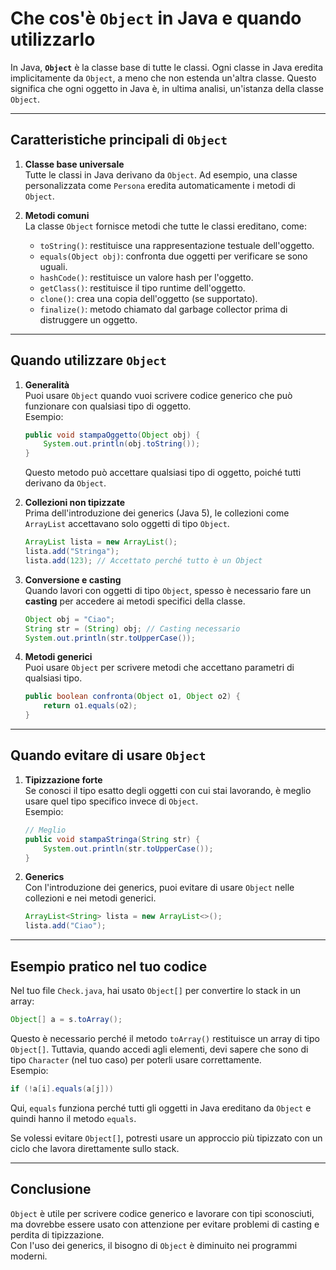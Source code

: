 # Che cos'è `Object` in Java e quando utilizzarlo

In Java, **`Object`** è la classe base di tutte le classi. Ogni classe in Java eredita implicitamente da `Object`, a meno che non estenda un'altra classe. Questo significa che ogni oggetto in Java è, in ultima analisi, un'istanza della classe `Object`.

---

## Caratteristiche principali di `Object`

1. **Classe base universale**  
   Tutte le classi in Java derivano da `Object`. Ad esempio, una classe personalizzata come `Persona` eredita automaticamente i metodi di `Object`.

2. **Metodi comuni**  
   La classe `Object` fornisce metodi che tutte le classi ereditano, come:
   - `toString()`: restituisce una rappresentazione testuale dell'oggetto.
   - `equals(Object obj)`: confronta due oggetti per verificare se sono uguali.
   - `hashCode()`: restituisce un valore hash per l'oggetto.
   - `getClass()`: restituisce il tipo runtime dell'oggetto.
   - `clone()`: crea una copia dell'oggetto (se supportato).
   - `finalize()`: metodo chiamato dal garbage collector prima di distruggere un oggetto.

---

## Quando utilizzare `Object`

1. **Generalità**  
   Puoi usare `Object` quando vuoi scrivere codice generico che può funzionare con qualsiasi tipo di oggetto.  
   Esempio:
   ```java
   public void stampaOggetto(Object obj) {
       System.out.println(obj.toString());
   }
   ```
   Questo metodo può accettare qualsiasi tipo di oggetto, poiché tutti derivano da `Object`.

2. **Collezioni non tipizzate**  
   Prima dell'introduzione dei generics (Java 5), le collezioni come `ArrayList` accettavano solo oggetti di tipo `Object`.
   ```java
   ArrayList lista = new ArrayList();
   lista.add("Stringa");
   lista.add(123); // Accettato perché tutto è un Object
   ```

3. **Conversione e casting**  
   Quando lavori con oggetti di tipo `Object`, spesso è necessario fare un **casting** per accedere ai metodi specifici della classe.
   ```java
   Object obj = "Ciao";
   String str = (String) obj; // Casting necessario
   System.out.println(str.toUpperCase());
   ```

4. **Metodi generici**  
   Puoi usare `Object` per scrivere metodi che accettano parametri di qualsiasi tipo.
   ```java
   public boolean confronta(Object o1, Object o2) {
       return o1.equals(o2);
   }
   ```

---

## Quando evitare di usare `Object`

1. **Tipizzazione forte**  
   Se conosci il tipo esatto degli oggetti con cui stai lavorando, è meglio usare quel tipo specifico invece di `Object`.  
   Esempio:
   ```java
   // Meglio
   public void stampaStringa(String str) {
       System.out.println(str.toUpperCase());
   }
   ```

2. **Generics**  
   Con l'introduzione dei generics, puoi evitare di usare `Object` nelle collezioni e nei metodi generici.
   ```java
   ArrayList<String> lista = new ArrayList<>();
   lista.add("Ciao");
   ```

---

## Esempio pratico nel tuo codice

Nel tuo file `Check.java`, hai usato `Object[]` per convertire lo stack in un array:
```java
Object[] a = s.toArray();
```
Questo è necessario perché il metodo `toArray()` restituisce un array di tipo `Object[]`. Tuttavia, quando accedi agli elementi, devi sapere che sono di tipo `Character` (nel tuo caso) per poterli usare correttamente.  
Esempio:
```java
if (!a[i].equals(a[j]))
```
Qui, `equals` funziona perché tutti gli oggetti in Java ereditano da `Object` e quindi hanno il metodo `equals`.

Se volessi evitare `Object[]`, potresti usare un approccio più tipizzato con un ciclo che lavora direttamente sullo stack.

---

## Conclusione

`Object` è utile per scrivere codice generico e lavorare con tipi sconosciuti, ma dovrebbe essere usato con attenzione per evitare problemi di casting e perdita di tipizzazione.  
Con l'uso dei generics, il bisogno di `Object` è diminuito nei programmi moderni.
